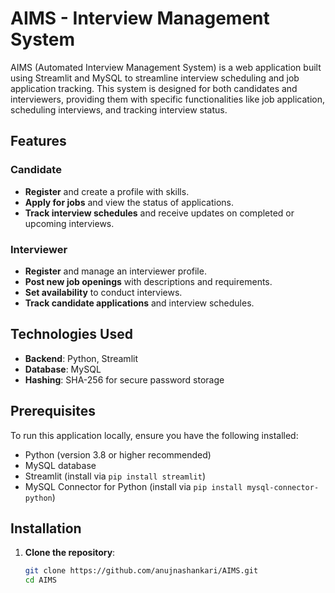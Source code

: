 # AIMS - Interview Management System

AIMS (Automated Interview Management System) is a web application built using Streamlit and MySQL to streamline interview scheduling and job application tracking. 
This system is designed for both candidates and interviewers, providing them with specific functionalities like job application, scheduling interviews, and tracking interview status.

## Features

### Candidate
- **Register** and create a profile with skills.
- **Apply for jobs** and view the status of applications.
- **Track interview schedules** and receive updates on completed or upcoming interviews.

### Interviewer
- **Register** and manage an interviewer profile.
- **Post new job openings** with descriptions and requirements.
- **Set availability** to conduct interviews.
- **Track candidate applications** and interview schedules.

## Technologies Used
- **Backend**: Python, Streamlit
- **Database**: MySQL
- **Hashing**: SHA-256 for secure password storage

## Prerequisites
To run this application locally, ensure you have the following installed:
- Python (version 3.8 or higher recommended)
- MySQL database
- Streamlit (install via `pip install streamlit`)
- MySQL Connector for Python (install via `pip install mysql-connector-python`)

## Installation

1. **Clone the repository**:
   ```bash
   git clone https://github.com/anujnashankari/AIMS.git
   cd AIMS
